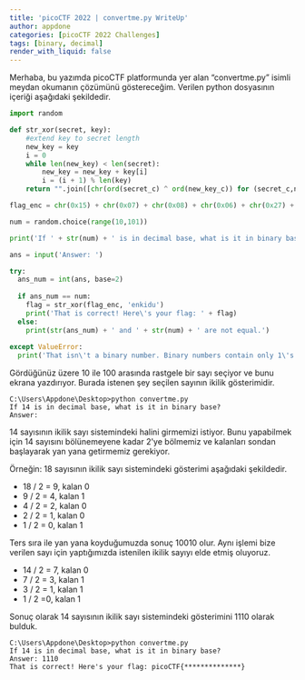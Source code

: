 ```yaml
---
title: 'picoCTF 2022 | convertme.py WriteUp'
author: appdone
categories: [picoCTF 2022 Challenges]
tags: [binary, decimal]
render_with_liquid: false
---
```


Merhaba, bu yazımda picoCTF platformunda yer alan “convertme.py” isimli meydan okumanın çözümünü göstereceğim. Verilen python dosyasının içeriği aşağıdaki şekildedir.

```py
import random

def str_xor(secret, key):
    #extend key to secret length
    new_key = key
    i = 0
    while len(new_key) < len(secret):
        new_key = new_key + key[i]
        i = (i + 1) % len(key)        
    return "".join([chr(ord(secret_c) ^ ord(new_key_c)) for (secret_c,new_key_c) in zip(secret,new_key)])

flag_enc = chr(0x15) + chr(0x07) + chr(0x08) + chr(0x06) + chr(0x27) + chr(0x21) + chr(0x23) + chr(0x15) + chr(0x5f) + chr(0x05) + chr(0x08) + chr(0x2a) + chr(0x1c) + chr(0x5e) + chr(0x1e) + chr(0x1b) + chr(0x3b) + chr(0x17) + chr(0x51) + chr(0x5b) + chr(0x58) + chr(0x5c) + chr(0x3b) + chr(0x42) + chr(0x57) + chr(0x5c) + chr(0x0d) + chr(0x5f) + chr(0x06) + chr(0x46) + chr(0x5c) + chr(0x13)

num = random.choice(range(10,101))

print('If ' + str(num) + ' is in decimal base, what is it in binary base?')

ans = input('Answer: ')

try:
  ans_num = int(ans, base=2)
  
  if ans_num == num:
    flag = str_xor(flag_enc, 'enkidu')
    print('That is correct! Here\'s your flag: ' + flag)
  else:
    print(str(ans_num) + ' and ' + str(num) + ' are not equal.')
  
except ValueError:
  print('That isn\'t a binary number. Binary numbers contain only 1\'s and 0\'s')
```

Gördüğünüz üzere 10 ile 100 arasında rastgele bir sayı seçiyor ve bunu ekrana yazdırıyor. Burada istenen şey seçilen sayının ikilik gösterimidir.

```console
C:\Users\Appdone\Desktop>python convertme.py
If 14 is in decimal base, what is it in binary base?
Answer:
```

14 sayısının ikilik sayı sistemindeki halini girmemizi istiyor. Bunu yapabilmek için 14 sayısını bölünemeyene kadar 2'ye bölmemiz ve kalanları sondan başlayarak yan yana getirmemiz gerekiyor.

Örneğin: 18 sayısının ikilik sayı sistemindeki gösterimi aşağıdaki şekildedir.
- 18 / 2 = 9, kalan 0
- 9 / 2 = 4, kalan 1
- 4 / 2 = 2, kalan 0
- 2 / 2 = 1, kalan 0
- 1 / 2 = 0, kalan 1

Ters sıra ile yan yana koyduğumuzda sonuç 10010 olur. Aynı işlemi bize verilen sayı için yaptığımızda istenilen ikilik sayıyı elde etmiş oluyoruz.

- 14 / 2 = 7, kalan 0
- 7 / 2 = 3, kalan 1
- 3 / 2 = 1, kalan 1
- 1 / 2 =0, kalan 1

Sonuç olarak 14 sayısının ikilik sayı sistemindeki gösterimini 1110 olarak bulduk.

```console
C:\Users\Appdone\Desktop>python convertme.py
If 14 is in decimal base, what is it in binary base?
Answer: 1110
That is correct! Here's your flag: picoCTF{**************}
```
